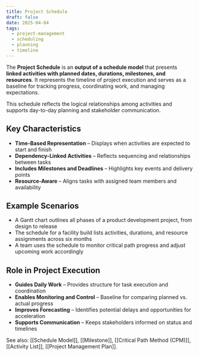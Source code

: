 ```yaml
---
title: Project Schedule
draft: false
date: 2025-04-04
tags:
  - project-management
  - scheduling
  - planning
  - timeline
---
```


The **Project Schedule** is an **output of a schedule model** that presents **linked activities with planned dates, durations, milestones, and resources**. It represents the timeline of project execution and serves as a baseline for tracking progress, coordinating work, and managing expectations.

This schedule reflects the logical relationships among activities and supports day-to-day planning and stakeholder communication.

## Key Characteristics

- **Time-Based Representation** – Displays when activities are expected to start and finish  
- **Dependency-Linked Activities** – Reflects sequencing and relationships between tasks  
- **Includes Milestones and Deadlines** – Highlights key events and delivery points  
- **Resource-Aware** – Aligns tasks with assigned team members and availability

## Example Scenarios

- A Gantt chart outlines all phases of a product development project, from design to release  
- The schedule for a facility build lists activities, durations, and resource assignments across six months  
- A team uses the schedule to monitor critical path progress and adjust upcoming work accordingly

## Role in Project Execution

- **Guides Daily Work** – Provides structure for task execution and coordination  
- **Enables Monitoring and Control** – Baseline for comparing planned vs. actual progress  
- **Improves Forecasting** – Identifies potential delays and opportunities for acceleration  
- **Supports Communication** – Keeps stakeholders informed on status and timelines

See also: [[Schedule Model]], [[Milestone]], [[Critical Path Method (CPM)]], [[Activity List]], [[Project Management Plan]].

